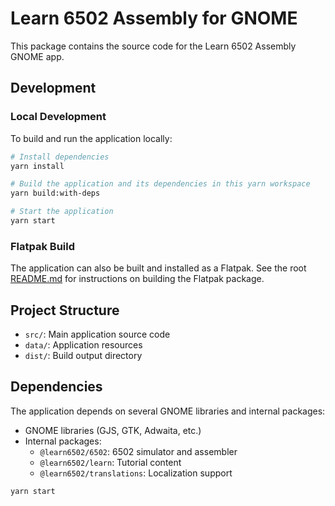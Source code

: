 # Learn 6502 Assembly for GNOME

This package contains the source code for the Learn 6502 Assembly GNOME app.

## Development

### Local Development

To build and run the application locally:

```bash
# Install dependencies
yarn install

# Build the application and its dependencies in this yarn workspace
yarn build:with-deps

# Start the application
yarn start
```

### Flatpak Build

The application can also be built and installed as a Flatpak. See the root [README.md](../../README.md) for instructions on building the Flatpak package.

## Project Structure

- `src/`: Main application source code
- `data/`: Application resources
- `dist/`: Build output directory

## Dependencies

The application depends on several GNOME libraries and internal packages:

- GNOME libraries (GJS, GTK, Adwaita, etc.)
- Internal packages:
  - `@learn6502/6502`: 6502 simulator and assembler
  - `@learn6502/learn`: Tutorial content
  - `@learn6502/translations`: Localization support

```bash
yarn start
```
